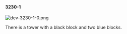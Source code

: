 #### 3230-1
![dev-3230-1-0.png](https://github.com/lil-lab/nlvr/raw/master/nlvr/dev/images/1/dev-3230-1-0.png "dev-3230-1-0.png")

There is a tower with a black block and two blue blocks.